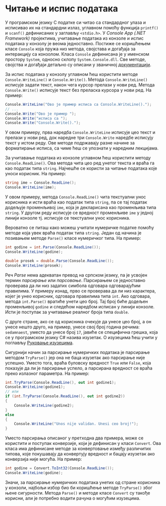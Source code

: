 # Читање и испис података

У програмском језику C податке си читао са стандардног улаза и исписивао их на
стандардни излаз, углавном помоћу функција `printf()` и `scanf()` дефинисаних у
заглављу `<stdio.h>`. У *Console App (.NET Framework)* пројектима, учитавање
података из конзоле и испис података у конзолу је веома једноставно. Постиже се
коришћењем класе `Console` која пружа низ метода, својстава и догађаја за
интеракцију са конзолом. Класа `Console` дефинисана је у именском простору
`System`, односно склопу `System.Console.dll`. Све методе, својства и догађаји
детаљно су описани у званичној
[документацији](https://learn.microsoft.com/en-us/dotnet/api/system.console?view=netframework-4.8).

За испис података у конзолу углавном ћеш користити методе `Console.WriteLine()`
и `Console.Write()`. Метода `Console.WriteLine()` исписује задати текст, након
чега курсор прелази у нови ред. Метода `Console.Write()` исписује текст без
преласка курсора у нови ред. На пример:

```cs
Console.WriteLine("Ово је пример исписа са Console.WriteLine().");
// ...
Console.Write("Ово је пример ");
Console.Write("исписа са ");
Console.Write("Console.Write().");
```

У овом примеру, прва наредба `Console.WriteLine` исписује цео текст и прелази у
нови ред, док наредне три `Console.Write` наредбе исписују текст у истом реду.
Ове методе подржавају разне начине за форматирање исписа, са чиме ћеш се
упознати у наредним лекцијама.

За учитавање података из конзоле углавном ћеш користити методу
`Console.ReadLine()`. Ова метода чита цео ред унетог текста и враћа га као
податак типа `string`. Најчешће се користи за читање података које уноси
корисник. На пример:

```cs
string ime = Console.ReadLine();
Console.WriteLine(ime);
```

У овом примеру, метода `Console.ReadLine()` чита текстуални унос корисника и
исти враћа као податак типа `string`, па се тај податак додељује променљивој
`ime`, која је декларисана као променљива типа `string`. У другом реду исписује
се вредност променљиве `ime` у једној линији конзоле тј. исписује се текстуални
унос корисника.

Вероватно се питаш како можеш учитати нумеричке податке помоћу методе која увек
враћа податак типа `string`. Један од начина је позивањем методе `Parse()`
класе нумеричког типа. На пример:

```cs
int godine = int.Parse(Console.ReadLine());
Console.WriteLine(godine);

double prosek = double.Parse(Console.ReadLine());
Console.WriteLine(prosek);
```

Реч *Parse* нема адекватан превод на српском језику, па је усвојен термин
*парсирање* или *парсовање*. Парсирањем се једноставно проверава да ли низ
задатих симбола одговара одговарајућим правилима. У примеру изнад, прво се
проверава да ли низ карактера, којег је унео корисник, одговара правилима типа
`int`. Ако одговара, метода `int.Parse()` вратиће унети цео број. Тај број биће
додељен променљивој `godine` и следећом наредбом исписан у линији конзоле. Исти
је поступак за учитавање реалног броја типа `double`.

С друге стране, ако се од корисника очекује да унесе цео број, а он унесе нешто
друго, на пример, унесе свој број година речима: `sedamnaest`, уместо да унесе
број `17`, јавиће се специфична грешка, која се у програмском језику C# назива
изузетак. О изузецима ћеш учити у поглављу
[Руковање изузецима](../4_rukovanje_izuzecima/index.md).

Сигурнији начин за парсирање нумеричких података је парсирање методом
`TryParse()` јер она не баца изузетак ако парсирање није успешно. Уместо тога,
враћа буловску вредност `True` или `False`, која показује да ли је парсирање
успело, а парсирана вредност се враћа преко излазног параметра. На пример:

```cs
int.TryParse(Console.ReadLine(), out int godine1);
Console.WriteLine(godine1);
// или
if (int.TryParse(Console.ReadLine(), out int godine2))
{
    Console.WriteLine(godine2);
}
else
{
    Console.WriteLine("Unos nije validan. Unesi ceo broj!");
}
```

Уместо парсирања описаног у претходна два примера, може се користити и поступак
конверзије, који је дефинисан у класи `Convert`. Ова класа има дефинисане
методе за конвертовање између различитих типова, које покушавају да конвертују
вредност и бацају изузетак ако конверзија није могућа. На пример:

```cs
int godine = Convert.ToInt32(Console.ReadLine());
Console.WriteLine(godine);
```

Значи, за парсирање нумеричких података унетих од стране корисника у конзоли,
најбољи избор био би коришћење методе `TryParse()` због њене сигурности. Метода
`Parse()` и методе класе `Convert` су такође корисни, али је потребно водити
рачуна о могућим изузецима.
